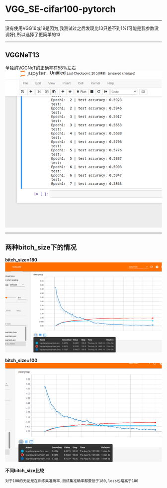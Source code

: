 # VGG_SE-cifar100-pytorch
***
没有使用VGG16或19是因为,我测试过之后发现比13只差不到1%(可能是我参数没调好),所以选择了更简单的13
***
## VGGNeT13
单独的VGGNeT的正确率在58%左右
![VGGNET](https://github.com/converk/VGG_SE-cifar100-pytorch/blob/master/VGG.png)

***
## 两种bitch_size下的情况
**bitch_size=180**
![VGGNET](https://github.com/converk/VGG_SE-cifar100-pytorch/blob/master/tensorboard-batch_size180.png)

**bitch_size=100**
![VGGNET](https://github.com/converk/VGG_SE-cifar100-pytorch/blob/master/tensorboard-batch_size100.png)

**不同bitch_size比较**

    对于100的无论是在训练集准确率,测试集准确率都要低于180,loss也略高于180
